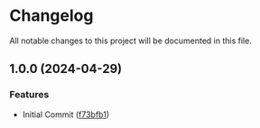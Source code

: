 # Changelog

All notable changes to this project will be documented in this file.

## 1.0.0 (2024-04-29)


### Features

* Initial Commit ([f73bfb1](https://github.com/fdmsantos/terraform-azurerm-synapse/commit/f73bfb1ae5dd29a67a641731b8cf0a638762cec4))
